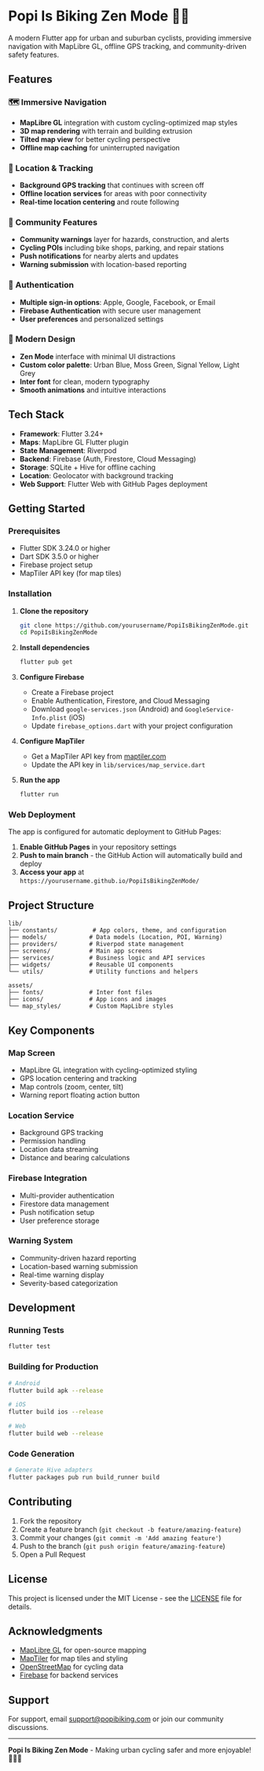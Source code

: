 # Popi Is Biking Zen Mode 🚴‍♂️

A modern Flutter app for urban and suburban cyclists, providing immersive navigation with MapLibre GL, offline GPS tracking, and community-driven safety features.

## Features

### 🗺️ Immersive Navigation
- **MapLibre GL** integration with custom cycling-optimized map styles
- **3D map rendering** with terrain and building extrusion
- **Tilted map view** for better cycling perspective
- **Offline map caching** for uninterrupted navigation

### 📍 Location & Tracking
- **Background GPS tracking** that continues with screen off
- **Offline location services** for areas with poor connectivity
- **Real-time location centering** and route following

### 🚨 Community Features
- **Community warnings** layer for hazards, construction, and alerts
- **Cycling POIs** including bike shops, parking, and repair stations
- **Push notifications** for nearby alerts and updates
- **Warning submission** with location-based reporting

### 🔐 Authentication
- **Multiple sign-in options**: Apple, Google, Facebook, or Email
- **Firebase Authentication** with secure user management
- **User preferences** and personalized settings

### 🎨 Modern Design
- **Zen Mode** interface with minimal UI distractions
- **Custom color palette**: Urban Blue, Moss Green, Signal Yellow, Light Grey
- **Inter font** for clean, modern typography
- **Smooth animations** and intuitive interactions

## Tech Stack

- **Framework**: Flutter 3.24+
- **Maps**: MapLibre GL Flutter plugin
- **State Management**: Riverpod
- **Backend**: Firebase (Auth, Firestore, Cloud Messaging)
- **Storage**: SQLite + Hive for offline caching
- **Location**: Geolocator with background tracking
- **Web Support**: Flutter Web with GitHub Pages deployment

## Getting Started

### Prerequisites
- Flutter SDK 3.24.0 or higher
- Dart SDK 3.5.0 or higher
- Firebase project setup
- MapTiler API key (for map tiles)

### Installation

1. **Clone the repository**
   ```bash
   git clone https://github.com/yourusername/PopiIsBikingZenMode.git
   cd PopiIsBikingZenMode
   ```

2. **Install dependencies**
   ```bash
   flutter pub get
   ```

3. **Configure Firebase**
   - Create a Firebase project
   - Enable Authentication, Firestore, and Cloud Messaging
   - Download `google-services.json` (Android) and `GoogleService-Info.plist` (iOS)
   - Update `firebase_options.dart` with your project configuration

4. **Configure MapTiler**
   - Get a MapTiler API key from [maptiler.com](https://maptiler.com)
   - Update the API key in `lib/services/map_service.dart`

5. **Run the app**
   ```bash
   flutter run
   ```

### Web Deployment

The app is configured for automatic deployment to GitHub Pages:

1. **Enable GitHub Pages** in your repository settings
2. **Push to main branch** - the GitHub Action will automatically build and deploy
3. **Access your app** at `https://yourusername.github.io/PopiIsBikingZenMode/`

## Project Structure

```
lib/
├── constants/          # App colors, theme, and configuration
├── models/            # Data models (Location, POI, Warning)
├── providers/         # Riverpod state management
├── screens/           # Main app screens
├── services/          # Business logic and API services
├── widgets/           # Reusable UI components
└── utils/             # Utility functions and helpers

assets/
├── fonts/             # Inter font files
├── icons/             # App icons and images
└── map_styles/        # Custom MapLibre styles
```

## Key Components

### Map Screen
- MapLibre GL integration with cycling-optimized styling
- GPS location centering and tracking
- Map controls (zoom, center, tilt)
- Warning report floating action button

### Location Service
- Background GPS tracking
- Permission handling
- Location data streaming
- Distance and bearing calculations

### Firebase Integration
- Multi-provider authentication
- Firestore data management
- Push notification setup
- User preference storage

### Warning System
- Community-driven hazard reporting
- Location-based warning submission
- Real-time warning display
- Severity-based categorization

## Development

### Running Tests
```bash
flutter test
```

### Building for Production
```bash
# Android
flutter build apk --release

# iOS
flutter build ios --release

# Web
flutter build web --release
```

### Code Generation
```bash
# Generate Hive adapters
flutter packages pub run build_runner build
```

## Contributing

1. Fork the repository
2. Create a feature branch (`git checkout -b feature/amazing-feature`)
3. Commit your changes (`git commit -m 'Add amazing feature'`)
4. Push to the branch (`git push origin feature/amazing-feature`)
5. Open a Pull Request

## License

This project is licensed under the MIT License - see the [LICENSE](LICENSE) file for details.

## Acknowledgments

- [MapLibre GL](https://maplibre.org/) for open-source mapping
- [MapTiler](https://maptiler.com/) for map tiles and styling
- [OpenStreetMap](https://www.openstreetmap.org/) for cycling data
- [Firebase](https://firebase.google.com/) for backend services

## Support

For support, email support@popibiking.com or join our community discussions.

---

**Popi Is Biking Zen Mode** - Making urban cycling safer and more enjoyable! 🚴‍♀️✨